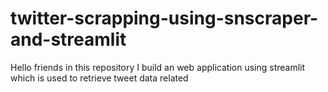 # twitter-scrapping-using-snscraper-and-streamlit
Hello friends in this repository I build an web application using streamlit which is used to retrieve tweet data related 

